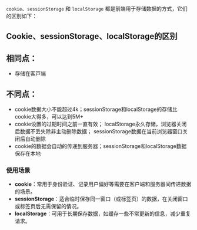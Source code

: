 `cookie`、`sessionStorage` 和 `localStorage` 都是前端用于存储数据的方式，它们的区别如下：

## Cookie、sessionStorage、localStorage的区别

## 相同点：
- 存储在客⼾端

## 不同点：
- cookie数据⼤⼩不能超过4k；sessionStorage和localStorage的存储⽐cookie⼤得多，可以达到5M+
- cookie设置的过期时间之前⼀直有效；
localStorage永久存储，浏览器关闭后数据不丢失除⾮主动删除数据；
sessionStorage数据在当前浏览器窗⼝关闭后⾃动删除
- cookie的数据会⾃动的传递到服务器；sessionStorage和localStorage数据保存在本地

### 使用场景
- **cookie**：常用于身份验证、记录用户偏好等需要在客户端和服务器间传递数据的场景。
- **sessionStorage**：适合临时保存同一窗口（或标签页）的数据，在关闭窗口或标签页后无需保留的情况。
- **localStorage**：可用于长期保存数据，如缓存一些不常更新的信息，减少重复请求。 